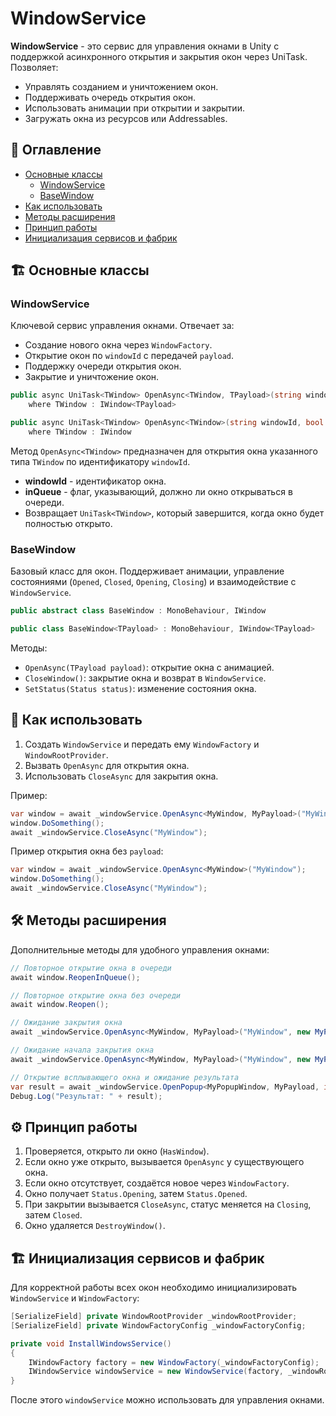# WindowService

**WindowService** - это сервис для управления окнами в Unity с поддержкой асинхронного открытия и закрытия окон через UniTask. Позволяет:

- Управлять созданием и уничтожением окон.
- Поддерживать очередь открытия окон.
- Использовать анимации при открытии и закрытии.
- Загружать окна из ресурсов или Addressables.

## 📌 Оглавление
- [Основные классы](#основные-классы)
  - [WindowService](#windowservice)
  - [BaseWindow](#basewindow)
- [Как использовать](#как-использовать)
- [Методы расширения](#методы-расширения)
- [Принцип работы](#принцип-работы)
- [Инициализация сервисов и фабрик](#инициализация-сервисов-и-фабрик)


## 🏗 Основные классы

### WindowService

Ключевой сервис управления окнами. Отвечает за:

- Создание нового окна через `WindowFactory`.
- Открытие окон по `windowId` с передачей `payload`.
- Поддержку очереди открытия окон.
- Закрытие и уничтожение окон.

```csharp
public async UniTask<TWindow> OpenAsync<TWindow, TPayload>(string windowId, TPayload payload = default, bool inQueue = false)
    where TWindow : IWindow<TPayload>

public async UniTask<TWindow> OpenAsync<TWindow>(string windowId, bool inQueue = false)
    where TWindow : IWindow
```

Метод `OpenAsync<TWindow>` предназначен для открытия окна указанного типа `TWindow` по идентификатору `windowId`.

- **windowId** - идентификатор окна.
- **inQueue** - флаг, указывающий, должно ли окно открываться в очереди.
- Возвращает `UniTask<TWindow>`, который завершится, когда окно будет полностью открыто.

### BaseWindow

Базовый класс для окон. Поддерживает анимации, управление состояниями (`Opened`, `Closed`, `Opening`, `Closing`) и взаимодействие с `WindowService`.

```csharp
public abstract class BaseWindow : MonoBehaviour, IWindow
```

```csharp
public class BaseWindow<TPayload> : MonoBehaviour, IWindow<TPayload>
```

Методы:

- `OpenAsync(TPayload payload)`: открытие окна с анимацией.
- `CloseWindow()`: закрытие окна и возврат в `WindowService`.
- `SetStatus(Status status)`: изменение состояния окна.


## 🚀 Как использовать

1. Создать `WindowService` и передать ему `WindowFactory` и `WindowRootProvider`.
2. Вызвать `OpenAsync` для открытия окна.
3. Использовать `CloseAsync` для закрытия окна.

Пример:

```csharp
var window = await _windowService.OpenAsync<MyWindow, MyPayload>("MyWindow", new MyPayload());
window.DoSomething();
await _windowService.CloseAsync("MyWindow");
```

Пример открытия окна без `payload`:

```csharp
var window = await _windowService.OpenAsync<MyWindow>("MyWindow");
window.DoSomething();
await _windowService.CloseAsync("MyWindow");
```

## 🛠 Методы расширения

Дополнительные методы для удобного управления окнами:

```csharp
// Повторное открытие окна в очереди
await window.ReopenInQueue();

// Повторное открытие окна без очереди
await window.Reopen();

// Ожидание закрытия окна
await _windowService.OpenAsync<MyWindow, MyPayload>("MyWindow", new MyPayload()).AndWaitClose();

// Ожидание начала закрытия окна
await _windowService.OpenAsync<MyWindow, MyPayload>("MyWindow", new MyPayload()).AndWaitClosing();

// Открытие всплывающего окна и ожидание результата
var result = await _windowService.OpenPopup<MyPopupWindow, MyPayload, int>("PopupWindow", new MyPayload());
Debug.Log("Результат: " + result);
```

## ⚙️ Принцип работы

1. Проверяется, открыто ли окно (`HasWindow`).
2. Если окно уже открыто, вызывается `OpenAsync` у существующего окна.
3. Если окно отсутствует, создаётся новое через `WindowFactory`.
4. Окно получает `Status.Opening`, затем `Status.Opened`.
5. При закрытии вызывается `CloseAsync`, статус меняется на `Closing`, затем `Closed`.
6. Окно удаляется `DestroyWindow()`.

## 🏗 Инициализация сервисов и фабрик

Для корректной работы всех окон необходимо инициализировать `WindowService` и `WindowFactory`:

```csharp
[SerializeField] private WindowRootProvider _windowRootProvider;
[SerializeField] private WindowFactoryConfig _windowFactoryConfig;

private void InstallWindowsService()
{
    IWindowFactory factory = new WindowFactory(_windowFactoryConfig);
    IWindowService windowService = new WindowService(factory, _windowRootProvider);
}
```

После этого `windowService` можно использовать для управления окнами.
